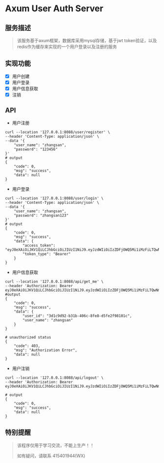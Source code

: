 # Axum User Auth Server

## 服务描述
> 该服务基于axum框架，数据库采用mysql存储，基于jwt token验证，以及redis作为缓存来实现的一个用户登录以及注册的服务


## 实现功能
- [X] 用户创建
- [X] 用户登录
- [X] 用户信息获取
- [X] 注销

## API 

- 用户注册
```shell
curl --location '127.0.0.1:8088/user/register' \
--header 'Content-Type: application/json' \
--data '{
    "user_name": "zhangsan",
    "password": "123456"
}'
# output
{
    "code": 0,
    "msg": "success",
    "data": null
}
```

- 用户登录
```shell
curl --location '127.0.0.1:8088/user/login' \
--header 'Content-Type: application/json' \
--data '{
    "user_name": "zhangsan",
    "password": "zhangsan123"
}'
# output
{
    "code": 0,
    "msg": "success",
    "data": {
        "access_token": "eyJ0eXAiOiJKV1QiLCJhbGciOiJIUzI1NiJ9.eyJzdWIiOiIzZDFjOWQ5Mi1iMzFiLTQwNmMtOGZlOC1kNWZlMmY5ODEwMWMiLCJleHAiOjE2ODM4MjI0OTIsImlhdCI6MTY4MzgxNTI5Mn0.PkNtbhMhVti9c2oX5euC2fgUu0nEymxEvsp8P43EPoA",
        "token_type": "Bearer"
    }
}
```

- 用户信息获取
```shell
curl --location '127.0.0.1:8088/api/get_me' \
--header 'Authorization: Bearer eyJ0eXAiOiJKV1QiLCJhbGciOiJIUzI1NiJ9.eyJzdWIiOiIzZDFjOWQ5Mi1iMzFiLTQwNmMtOGZlOC1kNWZlMmY5ODEwMWMiLCJleHAiOjE2ODM4MjI0OTIsImlhdCI6MTY4MzgxNTI5Mn0.PkNtbhMhVti9c2oX5euC2fgUu0nEymxEvsp8P43EPoA'
#output
{
    "code": 0,
    "msg": "success",
    "data": {
        "user_id": "3d1c9d92-b31b-406c-8fe8-d5fe2f98101c",
        "user_name": "zhangsan"
    }
}

# unauthorized status
{
    "code": 403,
    "msg": "Authorization Error",
    "data": null
}
```

- 用户注销
```shell
curl --location '127.0.0.1:8088/api/logout' \
--header 'Authorization: Bearer eyJ0eXAiOiJKV1QiLCJhbGciOiJIUzI1NiJ9.eyJzdWIiOiIzZDFjOWQ5Mi1iMzFiLTQwNmMtOGZlOC1kNWZlMmY5ODEwMWMiLCJleHAiOjE2ODM4MjI0OTIsImlhdCI6MTY4MzgxNTI5Mn0.PkNtbhMhVti9c2oX5euC2fgUu0nEymxEvsp8P43EPoA'

# output
{
    "code": 0,
    "msg": "success",
    "data": null
}
```

## 特别提醒
> 该程序仅用于学习交流，不能上生产！！
> 
> 如有疑问，请联系 415401944(WX)
